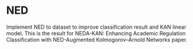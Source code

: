 # NED

Implement NED to dataset to improve classification result and KAN linear model. This is the result for NEDA-KAN: Enhancing Academic Regulation Classification with NED-Augmented Kolmogorov–Arnold Networks paper.
